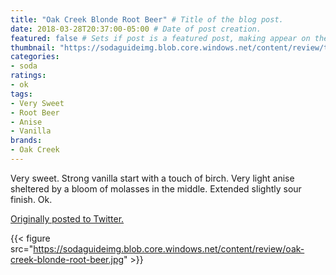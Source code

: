 ```yaml
---
title: "Oak Creek Blonde Root Beer" # Title of the blog post.
date: 2018-03-28T20:37:00-05:00 # Date of post creation.
featured: false # Sets if post is a featured post, making appear on the home page side bar.
thumbnail: "https://sodaguideimg.blob.core.windows.net/content/review/thumbs/oak-creek-blonde-root-beer.jpg" # Sets thumbnail image appearing inside card on homepage.
categories:
- soda
ratings:
- ok
tags:
- Very Sweet
- Root Beer
- Anise
- Vanilla
brands:
- Oak Creek
---
```


Very sweet. Strong vanilla start with a touch of birch. Very light anise sheltered by a bloom of molasses in the middle. Extended slightly sour finish. Ok.

[Originally posted to Twitter.](https://twitter.com/Cavorter/status/979170621685977090)

{{< figure src="https://sodaguideimg.blob.core.windows.net/content/review/oak-creek-blonde-root-beer.jpg" >}}